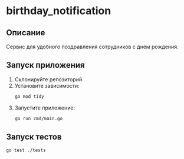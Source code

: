 # birthday_notification

## Описание
Сервис для удобного поздравления сотрудников с днем рождения.

## Запуск приложения
1. Склонируйте репозиторий.
2. Установите зависимости:
    ```sh
    go mod tidy
    ```
3. Запустите приложение:
    ```sh
    go run cmd/main.go
    ```

## Запуск тестов
```sh
go test ./tests
